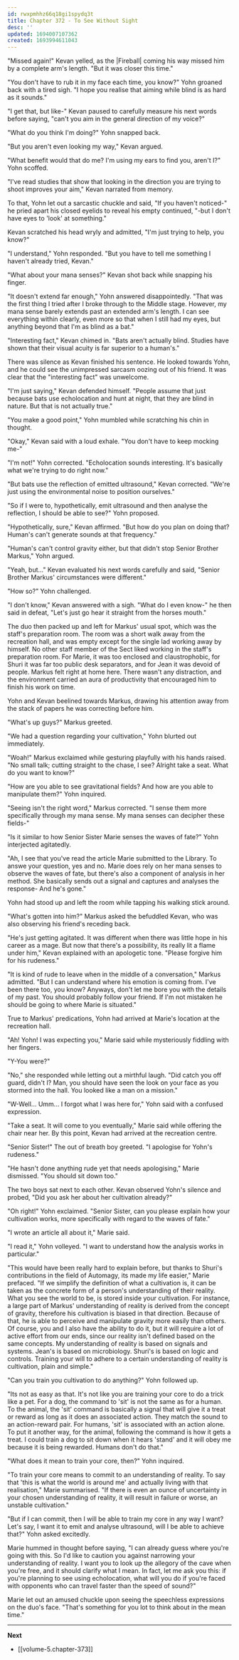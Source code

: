 ```yaml
---
id: rwxpmhhz66q18gi1spydq3t
title: Chapter 372 - To See Without Sight
desc: ''
updated: 1694007107362
created: 1693994611043
---
```


"Missed again!" Kevan yelled, as the |Fireball| coming his way missed him by a complete arm's length. "But it was closer this time."

"You don't have to rub it in my face each time, you know?" Yohn groaned back with a tired sigh. "I hope you realise that aiming while blind is as hard as it sounds."

"I get that, but like-" Kevan paused to carefully measure his next words before saying, "can't you aim in the general direction of my voice?"

"What do you think I'm doing?" Yohn snapped back.

"But you aren't even looking my way," Kevan argued.

"What benefit would that do me? I'm using my ears to find you, aren't I?" Yohn scoffed.

"I've read studies that show that looking in the direction you are trying to shoot improves your aim," Kevan narrated from memory.

To that, Yohn let out a sarcastic chuckle and said, "If you haven't noticed-" he pried apart his closed eyelids to reveal his empty continued, "-but I don't have eyes to 'look' at something."

Kevan scratched his head wryly and admitted, "I'm just trying to help, you know?"

"I understand," Yohn responded. "But you have to tell me something I haven't already tried, Kevan."

"What about your mana senses?" Kevan shot back while snapping his finger.

"It doesn't extend far enough," Yohn answered disappointedly. "That was the first thing I tried after I broke through to the Middle stage. However, my mana sense barely extends past an extended arm's length. I can see everything within clearly, even more so that when I still had my eyes, but anything beyond that I'm as blind as a bat."

"Interesting fact," Kevan chimed in. "Bats aren't actually blind. Studies have shown that their visual acuity is far superior to a human's."

There was silence as Kevan finished his sentence. He looked towards Yohn, and he could see the unimpressed sarcasm oozing out of his friend. It was clear that the "interesting fact" was unwelcome.

"I'm just saying," Kevan defended himself. "People assume that just because bats use echolocation and hunt at night, that they are blind in nature. But that is not actually true."

"You make a good point," Yohn mumbled while scratching his chin in thought.

"Okay," Kevan said with a loud exhale. "You don't have to keep mocking me-"

"I'm not!" Yohn corrected. "Echolocation sounds interesting. It's basically what we're trying to do right now."

"But bats use the reflection of emitted ultrasound," Kevan corrected. "We're just using the environmental noise to position ourselves."

"So if I were to, hypothetically, emit ultrasound and then analyse the reflection, I should be able to see?" Yohn proposed.

"Hypothetically, sure," Kevan affirmed. "But how do you plan on doing that? Human's can't generate sounds at that frequency."

"Human's can't control gravity either, but that didn't stop Senior Brother Markus," Yohn argued.

"Yeah, but..." Kevan evaluated his next words carefully and said, "Senior Brother Markus' circumstances were different."

"How so?" Yohn challenged.

"I don't know," Kevan answered with a sigh. "What do I even know-" he then said in defeat, "Let's just go hear it straight from the horses mouth."

The duo then packed up and left for Markus' usual spot, which was the staff's preparation room. The room was a short walk away from the recreation hall, and was empty except for the single lad working away by himself. No other staff member of the Sect liked working in the staff's preparation room. For Marie, it was too enclosed and claustrophobic, for Shuri it was far too public desk separators, and for Jean it was devoid of people. Markus felt right at home here. There wasn't any distraction, and the environment carried an aura of productivity that encouraged him to finish his work on time.

Yohn and Kevan beelined towards Markus, drawing his attention away from the stack of papers he was correcting before him.

"What's up guys?" Markus greeted.

"We had a question regarding your cultivation," Yohn blurted out immediately.

"Woah!" Markus exclaimed while gesturing playfully with his hands raised. "No small talk; cutting straight to the chase, I see? Alright take a seat. What do you want to know?"

"How are you able to see gravitational fields? And how are you able to manipulate them?" Yohn inquired.

"Seeing isn't the right word," Markus corrected. "I sense them more specifically through my mana sense. My mana senses can decipher these fields-"

"Is it similar to how Senior Sister Marie senses the waves of fate?" Yohn interjected agitatedly.

"Ah, I see that you've read the article Marie submitted to the Library. To answe your question, yes and no. Marie does rely on her mana senses to observe the waves of fate, but there's also a component of analysis in her method. She basically sends out a signal and captures and analyses the response- And he's gone."

Yohn had stood up and left the room while tapping his walking stick around.

"What's gotten into him?" Markus asked the befuddled Kevan, who was also observing his friend's receding back.

"He's just getting agitated. It was different when there was little hope in his career as a mage. But now that there's a possibility, its really lit a flame under him," Kevan explained with an apologetic tone. "Please forgive him for his rudeness."

"It is kind of rude to leave when in the middle of a conversation," Markus admitted. "But I can understand where his emotion is coming from. I've been there too, you know? Anyways, don't let me bore you with the details of my past. You should probably follow your friend. If I'm not mistaken he should be going to where Marie is situated."

True to Markus' predications, Yohn had arrived at Marie's location at the recreation hall.

"Ah! Yohn! I was expecting you," Marie said while mysteriously fiddling with her fingers.

"Y-You were?"

"No," she responded while letting out a mirthful laugh. "Did catch you off guard, didn't I? Man, you should have seen the look on your face as you stormed into the hall. You looked like a man on a mission."

"W-Well... Umm... I forgot what I was here for," Yohn said with a confused expression.

"Take a seat. It will come to you eventually," Marie said while offering the chair near her. By this point, Kevan had arrived at the recreation centre.

"Senior Sister!" The out of breath boy greeted. "I apologise for Yohn's rudeness."

"He hasn't done anything rude yet that needs apologising," Marie dismissed. "You should sit down too."

The two boys sat next to each other. Kevan observed Yohn's silence and probed, "Did you ask her about her cultivation already?"

"Oh right!" Yohn exclaimed. "Senior Sister, can you please explain how your cultivation works, more specifically with regard to the waves of fate."

"I wrote an article all about it," Marie said.

"I read it," Yohn volleyed. "I want to understand how the analysis works in particular."

"This would have been really hard to explain before, but thanks to Shuri's contributions in the field of Automagy, its made my life easier," Marie prefaced. "If we simplify the definition of what a cultivation is, it can be taken as the concrete form of a person's understanding of their reality. What you see the world to be, is stored inside your cultivation. For instance, a large part of Markus' understanding of reality is derived from the concept of gravity, therefore his cultivation is biased in that direction. Because of that, he is able to perceive and manipulate gravity more easily than others. Of course, you and I also have the ability to do it, but it will require a lot of active effort from our ends, since our reality isn't defined based on the same concepts. My understanding of reality is based on signals and systems. Jean's is based on microbiology. Shuri's is based on logic and controls. Training your will to adhere to a certain understanding of reality is cultivation, plain and simple."

"Can you train you cultivation to do anything?" Yohn followed up.

"Its not as easy as that. It's not like you are training your core to do a trick like a pet. For a dog, the command to 'sit' is not the same as for a human. To the animal, the 'sit' command is basically a signal that will give it a treat or reward as long as it does an associated action. They match the sound to an action-reward pair. For humans, 'sit' is associated with an action alone. To put it another way, for the animal, following the command is how it gets a treat. I could train a dog to sit down when it hears 'stand' and it will obey me because it is being rewarded. Humans don't do that."

"What does it mean to train your core, then?" Yohn inquired.

"To train your core means to commit to an understanding of reality. To say that 'this is what the world is around me' and actually living with that realisation," Marie summarised. "If there is even an ounce of uncertainty in your chosen understanding of reality, it will result in failure or worse, an unstable cultivation."

"But if I can commit, then I will be able to train my core in any way I want? Let's say, I want it to emit and analyse ultrasound, will I be able to achieve that?" Yohn asked excitedly.

Marie hummed in thought before saying, "I can already guess where you're going with this. So I'd like to caution you against narrowing your understanding of reality. I want you to look up the allegory of the cave when you're free, and it should clarify what I mean. In fact, let me ask you this: if you're planning to see using echolocation, what will you do if you're faced with opponents who can travel faster than the speed of sound?"

Marie let out an amused chuckle upon seeing the speechless expressions on the duo's face. "That's something for you lot to think about in the mean time."

____

**Next**
* [[volume-5.chapter-373]]